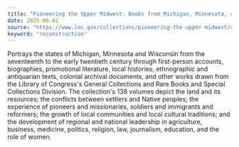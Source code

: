```yaml
---
title: "Pioneering the Upper Midwest: Books from Michigan, Minnesota, and Wisconsin, ca. 1820-1910"
date: 2025-06-01
source: "https://www.loc.gov/collections/pioneering-the-upper-midwest/about-this-collection/"
keyword: "reconstruction"
---
```


Portrays the states of Michigan, Minnesota and Wisconsin from the seventeenth to the early twentieth century through first-person accounts, biographies, promotional literature, local histories, ethnographic and antiquarian texts, colonial archival documents, and other works drawn from the Library of Congress's General Collections and Rare Books and Special Collections Division. The collection's 138 volumes depict the land and its resources; the conflicts between settlers and Native peoples; the experience of pioneers and missionaries, soldiers and immigrants and reformers; the growth of local communities and local cultural traditions; and the development of regional and national leadership in agriculture, business, medicine, politics, religion, law, journalism, education, and the role of women.

